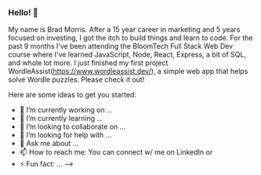 ### Hello! 👋
My name is Brad Morris. After a 15 year career in marketing and 5 years focused on investing, I got the itch to build things and learn to code. For the past 9 months I've been attending the BloomTech Full Stack Web Dev course where I've learned JavaScript, Node, React, Express, a bit of SQL, and whole lot more. I just finished my first project WordleAssist(https://www.wordleassist.dev/), a simple web app that helps solve Wordle puzzles. Please check it out!

Here are some ideas to get you started:

- 🔭 I’m currently working on ...
- 🌱 I’m currently learning ...
- 👯 I’m looking to collaborate on ...
- 🤔 I’m looking for help with ...
- 💬 Ask me about ...
- 📫 How to reach me: You can connect w/ me on LinkedIn or 
- ⚡ Fun fact: ...
-->
